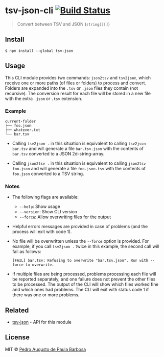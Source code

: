 # tsv-json-cli [![Build Status](https://travis-ci.com/papb/tsv-json-cli.svg?branch=master)](https://travis-ci.com/papb/tsv-json-cli)

> Convert between TSV and JSON (`string[][]`)


## Install

```
$ npm install --global tsv-json
```


## Usage

This CLI module provides two commands: `json2tsv` and `tsv2json`, which receive one or more paths (of files or folders) to process and convert. Folders are expanded into the `.tsv` or `.json` files they contain (not recursive). The conversion result for each file will be stored in a new file with the extra `.json` or `.tsv` extension.

### Example

```
current-folder
├── foo.json
├── whatever.txt
└── bar.tsv
```

* Calling `tsv2json .` in this situation is equivalent to calling `tsv2json bar.tsv` and will generate a file `bar.tsv.json` with the contents of `bar.tsv` converted to a JSON 2d-string-array.

* Calling `json2tsv .` in this situation is equivalent to calling `json2tsv foo.json` and will generate a file `foo.json.tsv` with the contents of `foo.json` converted to a TSV string.

### Notes

* The following flags are available:

  * `--help`: Show usage
  * `--version`: Show CLI version
  * `--force`: Allow overwriting files for the output

* Helpful errors messages are provided in case of problems (and the process will exit with code 1).

* No file will be overwritten unless the `--force` option is provided. For example, if you call `tsv2json .` twice in this example, the second call will fail as follows:

  ```
  [FAIL] bar.tsv: Refusing to overwrite "bar.tsv.json". Run with --force to overwrite.
  ```

* If multiple files are being processed, problems processing each file will be reported separately, and one failure does not prevent the other files to be processed. The output of the CLI will show which files worked fine and which ones had problems. The CLI will exit with status code 1 if there was one or more problems.


## Related

* [tsv-json](https://github.com/papb/tsv-json) - API for this module


## License

MIT © [Pedro Augusto de Paula Barbosa](https://github.com/papb)
